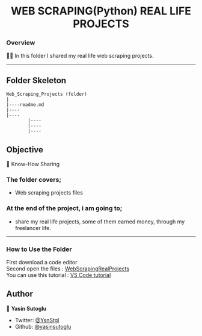 <h1 align="center">WEB SCRAPING(Python) REAL LIFE PROJECTS</h1>

<h3>Overview</h3>
👨‍💻 In this folder I shared my real life web scraping projects.
<hr>

<!-- ![Alt text](https://giphy.com/peekasso)  -->

<!-- ------------------------------------------------------ -->

## Folder Skeleton 

```
Web_Scraping_Projects (folder)
|
|----readme.md              
|----           
|----
        |----  
        |---- 
        |----  
```

<!-- --------------------------------------- -->

## Objective

🎯 Know-How Sharing

### The folder covers;

- Web scraping projects files 

### At the end of the project, i am going to;

- share my real life projects, some of them earned money, through my freelancer life.

<hr>

<h3>How to Use the Folder</h3>
<span>First download a code editor </span>
<br><span>Second open the files : </span><a href='https://github.com/yasinsutoglu/WebScrapingRealProjects'>WebScrapingRealProjects</a>
<br><span>You can use this tutorial : </span><a href='https://www.youtube.com/watch?v=fJEbVCrEMSE'>VS Code tutorial</a>

## Author

👤 **Yasin Sutoglu**

- Twitter: [@YsnStgl](https://twitter.com/YsnStgl)
- Github: [@yasinsutoglu](https://github.com/yasinsutoglu)

